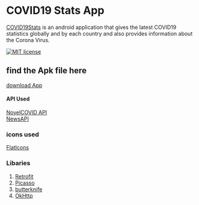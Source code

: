 # COVID19 Stats App
[COVID19Stats](https://github.com/GavinNyamboga/Covid19Stats)
 is an android application that gives the latest COVID19 statistics
globally and by each country and also provides information about the Corona Virus.


[![MIT license](https://img.shields.io/badge/License-MIT-blue.svg)](https://opensource.org/licenses/MIT)


## find the Apk file here
[download App](https://drive.google.com/file/d/1cYWZY1k2k5-JACYwvMWLPKvVtmuG78KB/view?usp=drivesdk)


#### API Used
[NovelCOVID API](https://corona.lmao.ninja/docs/)\
[NewsAPI](https://newsapi.org)


### icons used
[FlatIcons](http://www.flaticon.com)


### Libaries
1. [Retrofit](https://square.github.io/retrofit/)
2. [Picasso](https://square.github.io/picasso/)
3. [butterknife](https://github.com/JakeWharton/butterknife)
4. [OkHttp](https://square.github.io/okhttp/)

